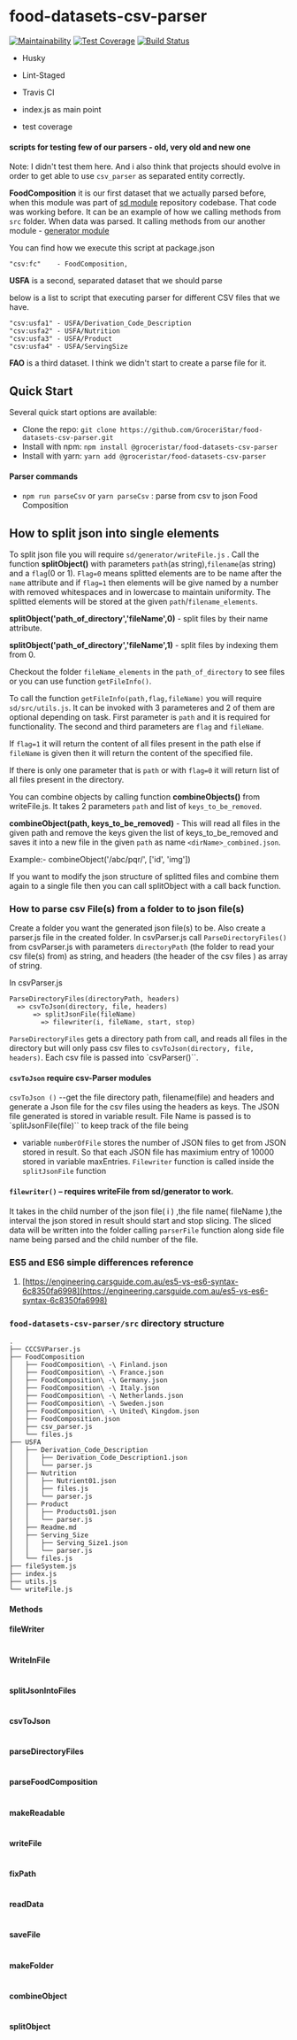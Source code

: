 # food-datasets-csv-parser

[![Maintainability](https://api.codeclimate.com/v1/badges/1ec3613f4b74a3742e18/maintainability)](https://codeclimate.com/github/GroceriStar/food-datasets-csv-parser/maintainability)
[![Test Coverage](https://api.codeclimate.com/v1/badges/1ec3613f4b74a3742e18/test_coverage)](https://codeclimate.com/github/GroceriStar/food-datasets-csv-parser/test_coverage)
[![Build Status](https://travis-ci.org/GroceriStar/food-datasets-csv-parser.svg?branch=master)](https://travis-ci.org/GroceriStar/food-datasets-csv-parser)

- Husky
- Lint-Staged
- Travis CI

- index.js as main point
- test coverage





#### scripts for testing few of our parsers - old, very old and new one
Note: I didn't test them here. And i also think that projects should evolve in order to get able to use `csv_parser` as separated entity correctly.

**FoodComposition** it is our first dataset that we actually parsed before, when this module was part of [sd module](https://github.com/GroceriStar/sd/) repository codebase.
That code was working before. It can be an example of how we calling methods from `src` folder.
When data was parsed. It calling methods from our another module - [generator module]()

You can find how we execute this script at package.json
```
"csv:fc"    - FoodComposition,
```

**USFA** is a second, separated dataset that we should parse

below is a list to script that executing parser for different CSV files that we have.
```
"csv:usfa1" - USFA/Derivation_Code_Description
"csv:usfa2" - USFA/Nutrition
"csv:usfa3" - USFA/Product
"csv:usfa4" - USFA/ServingSize
```

**FAO** is a third dataset. I think we didn't start to create a parse file for it.




## Quick Start
Several quick start options are available:
* Clone the repo: `git clone https://github.com/GroceriStar/food-datasets-csv-parser.git`
* Install with npm: `npm install @groceristar/food-datasets-csv-parser`
* Install with yarn: `yarn add @groceristar/food-datasets-csv-parser`



#### Parser commands
- `npm run parseCsv` or `yarn parseCsv` : parse from csv to json Food Composition



## How to split json into single elements
To split json file you will require `sd/generator/writeFile.js` . Call the function **splitObject()** with parameters `path`(as string),`filename`(as string) and a `flag`(0 or 1).
`Flag=0` means splitted elements are to be name after the `name` attribute and if `flag=1` then elements will be give named by a number with removed whitespaces and in lowercase to maintain uniformity.
The splitted elements will be stored at the given `path`/`filename_elements`.

**splitObject('path_of_directory','fileName',0)** - split files by their name attribute.

**splitObject('path_of_directory','fileName',1)** - split files by indexing them from 0.

Checkout the folder `fileName_elements` in the `path_of_directory` to see files or you can use function `getFileInfo()`.

To  call the function `getFileInfo(path,flag,fileName)` you will require `sd/src/utils.js`. It can be invoked with 3 parameteres and 2 of them are optional depending on task. First parameter is `path` and it is required for functionality. The second and third parameters are `flag` and `fileName`.

If `flag=1` it will return the content of all files present in the path else if `fileName` is given then it will return the content of the specified file.

If there is only one parameter that is `path` or with `flag=0` it will return list of all files present in the directory.

You can combine objects by calling function **combineObjects()** from writeFile.js. It takes 2 parameters `path` and list of `keys_to_be_removed`.

**combineObject(path, keys_to_be_removed)** - This will read all files in the given path and remove the keys given the list of keys_to_be_removed and saves it into a new file in the given `path` as name `<dirName>_combined.json`.

Example:- combineObject('/abc/pqr/', ['id', 'img'])

If you want to modify the json structure of splitted files and combine them again to a single file then you can call splitObject with a call back function.



### How to parse csv File(s) from a folder to to json file(s)
Create a folder you want the generated json file(s) to be. Also create a parser.js file in the created folder.
In csvParser.js call `ParseDirectoryFiles()` from csvParser.js with parameters `directoryPath` (the folder to read your csv file(s) from) as string, and headers (the header of the csv files ) as array of string.

In csvParser.js
```
ParseDirectoryFiles(directoryPath, headers)
  => csvToJson(directory, file, headers)
      => splitJsonFile(fileName)
        => filewriter(i, fileName, start, stop)
```


`ParseDirectoryFiles` gets a directory path from call, and reads all files in the directory but will only pass csv files to `csvToJson(directory, file, headers)`.
Each csv file is passed into `csvParser()``.


#### `csvToJson` require csv-Parser modules
`csvToJson ()` --get the file directory path, filename(file) and headers and generate a Json file for the csv files using the headers as keys.
The JSON file generated is stored in variable result.
File Name is passed is to `splitJsonFile(file)`` to keep track of the file being

- variable `numberOfFile` stores the number of JSON files to get from JSON stored in result. So that each JSON file has maximium entry of 10000 stored in variable maxEntries.
`Filewriter` function is called inside the `splitJsonFile` function

#### `filewriter()` – requires writeFile from sd/generator to work.
It takes in the child number of the json file( i ) ,the file name( fileName ),the interval the json stored in result should start and stop slicing. The sliced data will be written into the folder calling `parserFile` function along side file name being parsed and the child number of the file.

### ES5 and ES6 simple differences reference
1. [https://engineering.carsguide.com.au/es5-vs-es6-syntax-6c8350fa6998](https://engineering.carsguide.com.au/es5-vs-es6-syntax-6c8350fa6998)

### `food-datasets-csv-parser/src` directory structure
```
.
├── CCCSVParser.js
├── FoodComposition
│   ├── FoodComposition\ -\ Finland.json
│   ├── FoodComposition\ -\ France.json
│   ├── FoodComposition\ -\ Germany.json
│   ├── FoodComposition\ -\ Italy.json
│   ├── FoodComposition\ -\ Netherlands.json
│   ├── FoodComposition\ -\ Sweden.json
│   ├── FoodComposition\ -\ United\ Kingdom.json
│   ├── FoodComposition.json
│   ├── csv_parser.js
│   └── files.js
├── USFA
│   ├── Derivation_Code_Description
│   │   ├── Derivation_Code_Description1.json
│   │   └── parser.js
│   ├── Nutrition
│   │   ├── Nutrient01.json
│   │   ├── files.js
│   │   └── parser.js
│   ├── Product
│   │   ├── Products01.json
│   │   └── parser.js
│   ├── Readme.md
│   ├── Serving_Size
│   │   ├── Serving_Size1.json
│   │   └── parser.js
│   └── files.js
├── fileSystem.js
├── index.js
├── utils.js
└── writeFile.js
```

#### Methods

#### fileWriter
```
```
#### WriteInFile
```
```
#### splitJsonIntoFiles
```
```
#### csvToJson
```
```
#### parseDirectoryFiles
```
```
#### parseFoodComposition
```
```

#### makeReadable
```
```
#### writeFile
```
```
#### fixPath
```
```
#### readData
```
```
#### saveFile
```
```
#### makeFolder
```
```
#### combineObject
```
```
#### splitObject
```
```
